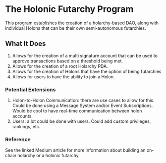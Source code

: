 # The Holonic Futarchy Program

This program establishes the creation of a holarchy-based DAO, along with individual Holons
that can be their own semi-autonomous futarchies.

## What It Does

1. Allows for the creation of a multi signature account that can be used to approve transactions based on a threshold being met.
2. Allows for the creation of a root Holarchy PDA.
3. Allows for the creation of Holons that have the option of being futarchies
4. Allows for users to have the ability to join a Holon.

### Potential Extensions

1. Holon-to-Holon Communication: there are use cases to allow for this. Could be done using a Message System and/or Event Subscriptions. Would be cool to have real-time communication between holon accounts.
2. Users: a lot could be done with users. Could add custom privileges, rankings, etc.

### Reference

See the linked Medium article for more information about building an on-chain holarchy or a holonic futarchy.



